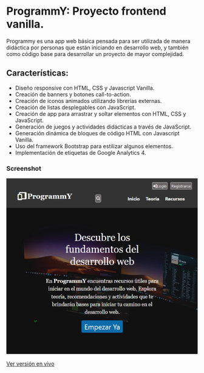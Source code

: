 # ProgrammY: Proyecto frontend vanilla.

Programmy es una app web básica pensada para ser utilizada de manera didáctica por personas que están iniciando en desarrollo web, y también como código base para desarrollar un proyecto de mayor complejidad.

## Características:

* Diseño responsive con HTML, CSS y Javascript Vanilla.
* Creación de banners y botones call-to-action.
* Creación de íconos animados utilizando librerías externas.
* Creación de listas desplegables con JavaScript.
* Creación de app para arrastrar y soltar elementos con HTML, CSS y JavaScript.
* Generación de juegos y actividades didácticas a través de JavaScript.
* Generación dinámica de bloques de código HTML con Javascript Vanilla.
* Uso del framework Bootstrap para estilizar algunos elementos.
* Implementación de etiquetas de Google Analytics 4.

### Screenshot

![Screenshot programmy](./programmy-og.png)

[Ver versión en vivo](https://ecastrogit.github.io/programmy/)
